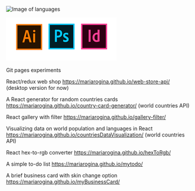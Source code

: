 
![Image of languages](https://encrypted-tbn0.gstatic.com/images?q=tbn:ANd9GcSch5zjv-c1NqGhYflOax2qQlJint1U2_0KZsUXnHAQwktUN2nxqimDbxya6aki7Em6Mts&usqp=CAU)

![Image of Adobe](https://raw.githubusercontent.com/mariarogina/mariarogina/main/adobe.png)


Git pages experiments


React/redux web shop https://mariarogina.github.io/web-store-api/ (desktop version for now)

A React generator for random countries cards https://mariarogina.github.io/country-card-generator/ (world countries API)

React gallery with filter https://mariarogina.github.io/gallery-filter/

Visualizing data on world population and languages in React https://mariarogina.github.io/countriesDataVisualization/ (world countries API) 

React hex-to-rgb converter https://mariarogina.github.io/hexToRgb/

A simple to-do list https://mariarogina.github.io/mytodo/  

A brief business card with skin change option https://mariarogina.github.io/myBusinessCard/

